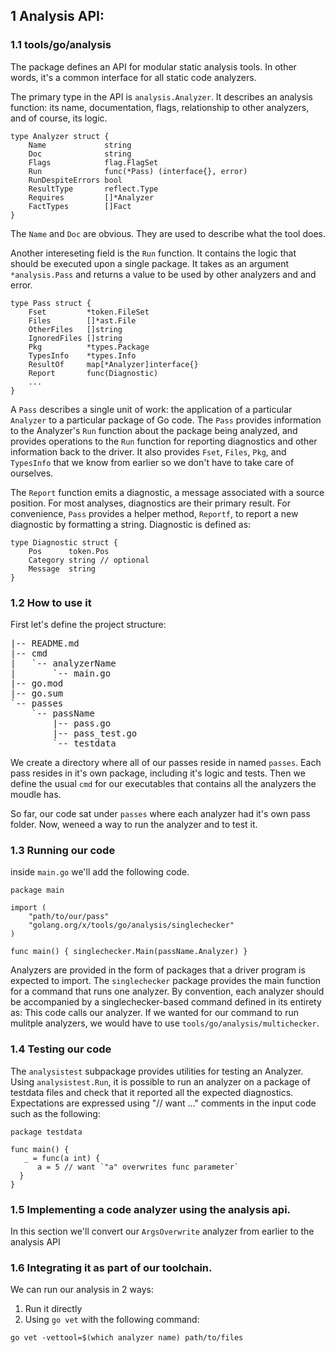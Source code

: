 ## 1 Analysis API:
### 1.1 tools/go/analysis
The package defines an API for modular static analysis tools. In other words, it's a common interface for all static code analyzers.
		
The primary type in the API is `analysis.Analyzer`.  It describes an analysis function: its name, documentation, flags, relationship to other analyzers, and of course, its logic.

```
type Analyzer struct {
	Name             string
	Doc              string
	Flags            flag.FlagSet
	Run              func(*Pass) (interface{}, error)
	RunDespiteErrors bool
	ResultType       reflect.Type
	Requires         []*Analyzer
	FactTypes        []Fact
}
```

The `Name` and `Doc` are obvious. They are used to describe what the tool does.

Another intereseting field is the `Run` function. It contains the logic that should be executed upon a single package. It takes as an argument `*analysis.Pass` and returns a value to be used by other analyzers and and error.

```
type Pass struct {
	Fset         *token.FileSet
	Files        []*ast.File
	OtherFiles   []string
	IgnoredFiles []string
	Pkg          *types.Package
	TypesInfo    *types.Info
	ResultOf     map[*Analyzer]interface{}
	Report       func(Diagnostic)
	...
}
```

A `Pass` describes a single unit of work: the application of a particular `Analyzer` to a particular package of Go code. The `Pass` provides information to the Analyzer's `Run` function about the package being analyzed, and provides operations to the `Run` function for reporting diagnostics and other information back to the driver. It also provides `Fset`, `Files`, `Pkg`, and `TypesInfo` that we know from earlier so we don't have to take care of ourselves.

The `Report` function emits a diagnostic, a message associated with a source position. For most analyses, diagnostics are their primary result. For convenience, `Pass` provides a helper method, `Reportf`, to report a new diagnostic by formatting a string. Diagnostic is defined as:

```
type Diagnostic struct {
	Pos      token.Pos
	Category string // optional
	Message  string
}
```

### 1.2 How to use it
First let's define the project structure:
<pre>
|-- README.md
|-- cmd
|   `-- analyzerName
|       `-- main.go
|-- go.mod
|-- go.sum
`-- passes
    `-- passName
        |-- pass.go
        |-- pass_test.go
        `-- testdata
</pre>

We create a directory where all of our passes reside in named `passes`. Each pass resides in it's own package, including it's logic and tests. Then we define the usual `cmd` for our executables that contains all the analyzers the moudle has.

So far, our code sat under `passes`  where each analyzer had it's own pass folder. Now, weneed a way to run the analyzer and to test it.

### 1.3 Running our code
inside `main.go` we'll add the following code. 

```
package main

import (
	"path/to/our/pass"
	"golang.org/x/tools/go/analysis/singlechecker"
)

func main() { singlechecker.Main(passName.Analyzer) }
```
Analyzers are provided in the form of packages that a driver program is expected to import. 
The `singlechecker` package provides the main function for a command that runs one analyzer. By convention, each analyzer should be accompanied by a singlechecker-based command defined in its entirety as: This code calls our analyzer. 
If we wanted for our command to run mulitple analyzers, we would have to use `tools/go/analysis/multichecker`.

### 1.4 Testing our code
The `analysistest` subpackage provides utilities for testing an Analyzer. Using `analysistest.Run`, it is possible to run an analyzer on a package of testdata files and check that it reported all the expected diagnostics.
Expectations are expressed using "// want ..." comments in the input code such as the following:

```
package testdata  
  
func main() {  
   _ = func(a int) {  
      a = 5 // want `"a" overwrites func parameter`  
  }  
}
```

### 1.5 Implementing a code analyzer using the analysis api.	
In this section we'll convert our `ArgsOverwrite` analyzer from earlier to the analysis API

### 1.6 Integrating it as part of our toolchain. 
We can run our analysis in 2 ways:
1. Run it directly
2. Using `go vet` with the following command: 
```
go vet -vettool=$(which analyzer name) path/to/files
```